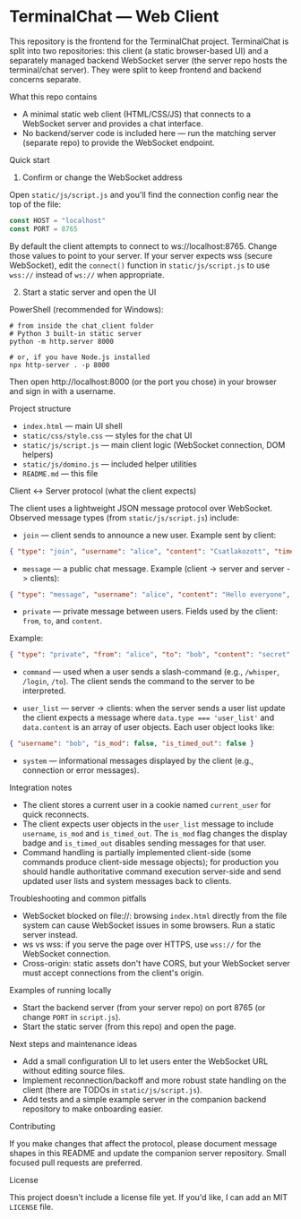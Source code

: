 # TerminalChat — Web Client

This repository is the frontend for the TerminalChat project. TerminalChat is split into two repositories: this client (a static browser-based UI) and a separately managed backend WebSocket server (the server repo hosts the terminal/chat server). They were split to keep frontend and backend concerns separate.

What this repo contains
- A minimal static web client (HTML/CSS/JS) that connects to a WebSocket server and provides a chat interface.
- No backend/server code is included here — run the matching server (separate repo) to provide the WebSocket endpoint.

Quick start

1) Confirm or change the WebSocket address

Open `static/js/script.js` and you'll find the connection config near the top of the file:

```javascript
const HOST = "localhost"
const PORT = 8765
```

By default the client attempts to connect to ws://localhost:8765. Change those values to point to your server. If your server expects wss (secure WebSocket), edit the `connect()` function in `static/js/script.js` to use `wss://` instead of `ws://` when appropriate.

2) Start a static server and open the UI

PowerShell (recommended for Windows):

```pwsh
# from inside the chat_client folder
# Python 3 built-in static server
python -m http.server 8000

# or, if you have Node.js installed
npx http-server . -p 8000
```

Then open http://localhost:8000 (or the port you chose) in your browser and sign in with a username.

Project structure

- `index.html` — main UI shell
- `static/css/style.css` — styles for the chat UI
- `static/js/script.js` — main client logic (WebSocket connection, DOM helpers)
- `static/js/domino.js` — included helper utilities
- `README.md` — this file

Client <-> Server protocol (what the client expects)

The client uses a lightweight JSON message protocol over WebSocket. Observed message types (from `static/js/script.js`) include:

- `join` — client sends to announce a new user. Example sent by client:

```json
{ "type": "join", "username": "alice", "content": "Csatlakozott", "timestamp": "12:34:56" }
```

- `message` — a public chat message. Example (client -> server and server -> clients):

```json
{ "type": "message", "username": "alice", "content": "Hello everyone", "timestamp": "12:35:00" }
```

- `private` — private message between users. Fields used by the client: `from`, `to`, and `content`.

Example:

```json
{ "type": "private", "from": "alice", "to": "bob", "content": "secret", "timestamp": "12:35:10" }
```

- `command` — used when a user sends a slash-command (e.g., `/whisper`, `/login`, `/to`). The client sends the command to the server to be interpreted.

- `user_list` — server -> clients: when the server sends a user list update the client expects a message where `data.type === 'user_list'` and `data.content` is an array of user objects. Each user object looks like:

```json
{ "username": "bob", "is_mod": false, "is_timed_out": false }
```

- `system` — informational messages displayed by the client (e.g., connection or error messages).

Integration notes
- The client stores a current user in a cookie named `current_user` for quick reconnects.
- The client expects user objects in the `user_list` message to include `username`, `is_mod` and `is_timed_out`. The `is_mod` flag changes the display badge and `is_timed_out` disables sending messages for that user.
- Command handling is partially implemented client-side (some commands produce client-side message objects); for production you should handle authoritative command execution server-side and send updated user lists and system messages back to clients.

Troubleshooting and common pitfalls

- WebSocket blocked on file://: browsing `index.html` directly from the file system can cause WebSocket issues in some browsers. Run a static server instead.
- ws vs wss: if you serve the page over HTTPS, use `wss://` for the WebSocket connection.
- Cross-origin: static assets don't have CORS, but your WebSocket server must accept connections from the client's origin.

Examples of running locally

- Start the backend server (from your server repo) on port 8765 (or change `PORT` in `script.js`).
- Start the static server (from this repo) and open the page.

Next steps and maintenance ideas

- Add a small configuration UI to let users enter the WebSocket URL without editing source files.
- Implement reconnection/backoff and more robust state handling on the client (there are TODOs in `static/js/script.js`).
- Add tests and a simple example server in the companion backend repository to make onboarding easier.

Contributing

If you make changes that affect the protocol, please document message shapes in this README and update the companion server repository. Small focused pull requests are preferred.

License

This project doesn't include a license file yet. If you'd like, I can add an MIT `LICENSE` file.
